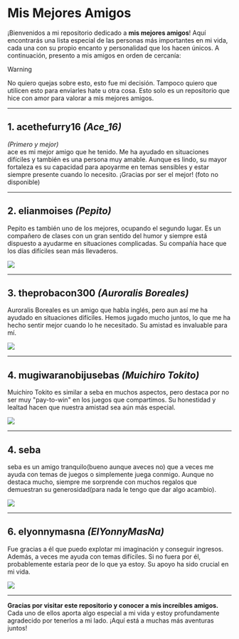 # Mis Mejores Amigos

¡Bienvenidos a mi repositorio dedicado a **mis mejores amigos**! Aquí encontrarás una lista especial de las personas más importantes en mi vida, cada una con su propio encanto y personalidad que los hacen únicos. A continuación, presento a mis amigos en orden de cercanía:

> [!WARNING]
> No quiero quejas sobre esto, esto fue mi decisión. Tampoco quiero que utilicen esto para enviarles hate u otra cosa. Esto solo es un repositorio que hice con amor para valorar a mis mejores amigos.

---

## 1. **acethefurry16** *(Ace_16)*
*(Primero y mejor)*  
ace es mi mejor amigo que he tenido. Me ha ayudado en situaciones difíciles y también es una persona muy amable. Aunque es lindo, su mayor fortaleza es su capacidad para apoyarme en temas sensibles y estar siempre presente cuando lo necesito. ¡Gracias por ser el mejor!
(foto no disponible)

---

## 2. **elianmoises** *(Pepito)*  
Pepito es también uno de los mejores, ocupando el segundo lugar. Es un compañero de clases con un gran sentido del humor y siempre está dispuesto a ayudarme en situaciones complicadas. Su compañía hace que los días difíciles sean más llevaderos.
<p align="left">
    <img src="https://github.com/user-attachments/assets/9d4771f1-435d-49dc-a394-069d5d6565f3">
</p>

---

## 3. **theprobacon300** *(Auroralis Boreales)*  
Auroralis Boreales es un amigo que habla inglés, pero aun así me ha ayudado en situaciones difíciles. Hemos jugado mucho juntos, lo que me ha hecho sentir mejor cuando lo he necesitado. Su amistad es invaluable para mí.
<p align="left">
    <img src="https://github.com/user-attachments/assets/d513f005-cc5d-45aa-a3b6-63e052786742">
</p>

---
## 4. **mugiwaranobijusebas** *(Muichiro Tokito)*  
Muichiro Tokito es similar a seba en muchos aspectos, pero destaca por no ser muy "pay-to-win" en los juegos que compartimos. Su honestidad y lealtad hacen que nuestra amistad sea aún más especial.
<p align="left">
    <img src="https://github.com/user-attachments/assets/ac4572ed-72db-49c1-899a-4cd510683d1e">
</p>

---

## 4. **seba**  
seba es un amigo tranquilo(bueno aunque aveces no) que a veces me ayuda con temas de juegos o simplemente juega conmigo. Aunque no destaca mucho, siempre me sorprende con muchos regalos que demuestran su generosidad(para nada le tengo que dar algo acambio).
<p align="left">
    <img src="https://github.com/user-attachments/assets/20c3ae46-6cfc-4d2d-bc9d-7e8200a380f9">
</p>

---

## 6. **elyonnymasna** *(ElYonnyMasNa)*  
Fue gracias a él que puedo explotar mi imaginación y conseguir ingresos. Además, a veces me ayuda con temas difíciles. Si no fuera por él, probablemente estaría peor de lo que ya estoy. Su apoyo ha sido crucial en mi vida.
<p align="left">
    <img src="https://github.com/user-attachments/assets/1cbc1af9-dfb1-4459-a50a-108b2b0feb53">
</p>

---

**Gracias por visitar este repositorio y conocer a mis increíbles amigos.** Cada uno de ellos aporta algo especial a mi vida y estoy profundamente agradecido por tenerlos a mi lado. ¡Aquí está a muchas más aventuras juntos!
